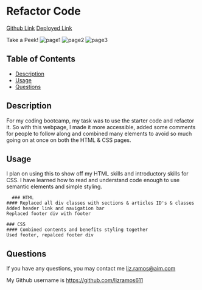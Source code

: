 # Refactor Code

[Github Link](https://github.com/lizramos611/HTML-practice-recode)
[Deployed Link](https://lizramos611.github.io/HTML-practice-recode/)
<br>

 Take a Peek!
 ![page1](https://user-images.githubusercontent.com/111591265/192823097-d8bf312b-acb3-484f-88c6-e1414e0461ad.png)
![page2](https://user-images.githubusercontent.com/111591265/192823102-3b426ffd-574c-4860-822d-b0f8590edd0b.png)
![page3](https://user-images.githubusercontent.com/111591265/192823107-dba90a99-ca5a-4a76-9664-1bc65c5b42e4.png)




  ## Table of Contents
 * [Description](#description)
 * [Usage](#usage)
 * [Questions](#questions)
  

  ## Description
For my coding bootcamp, my task was to use the starter code and refactor it. So with this webpage, I made it more accessible, added some comments for people to follow along and combined many elements to avoid so much going on at once on both the HTML & CSS pages. 


  ## Usage
  I plan on using this to show off my HTML skills and introductory skills for CSS. I have learned how to read and understand code enough to use semantic elements and simple styling.
  
      ### HTML
    #### Replaced all div classes with sections & articles ID's & classes
    Added header link and navigation bar
    Replaced footer div with footer

    ### CSS
    #### Combined contents and benefits styling together
    Used footer, repalced footer div



  ## Questions
  If you have any questions, you may contact me liz.ramos@aim.com

My Github username is https://github.com/lizramos611


    
